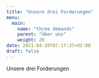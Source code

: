```yaml
---
title: "Unsere drei Forderungen"
menu:
  main:
    name: "three demands"
    parent: "Über uns"
    weight: 20
date: 2021-04-20T07:17:37+02:00
draft: false
---
```


Unsere drei Forderungen
